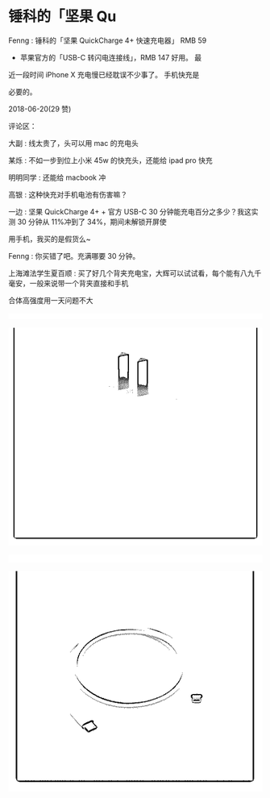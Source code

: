 # 锤科的「坚果 Qu

Fenng : 锤科的「坚果 QuickCharge 4+ 快速充电器」 RMB 59

+ 苹果官方的「USB-C 转闪电连接线」，RMB 147 好用。 最

近一段时间 iPhone X 充电慢已经耽误不少事了。 手机快充是

必要的。

2018-06-20(29 赞)

评论区：

大副 : 线太贵了，头可以用 mac 的充电头

某烁 : 不如一步到位上小米 45w 的快充头，还能给 ipad pro 快充

明明同学 : 还能给 macbook 冲

高银 : 这种快充对手机电池有伤害嘛？

一边 : 坚果 QuickCharge 4+ + 官方 USB-C 30 分钟能充电百分之多少？我这实测 30 分钟从 11%冲到了 34%，期间未解锁开屏使

用手机，我买的是假货么~

Fenng : 你买错了吧。充满哪要 30 分钟。

上海滩法学生夏百顺 : 买了好几个背夹充电宝，大辉可以试试看，每个能有八九千毫安，一般来说带一个背夹直接和手机

合体高强度用一天问题不大

![image](img/Image_038.png)

![image](img/Image_039.png)

![image](img/Image_040.png)

![image](img/Image_041.png)